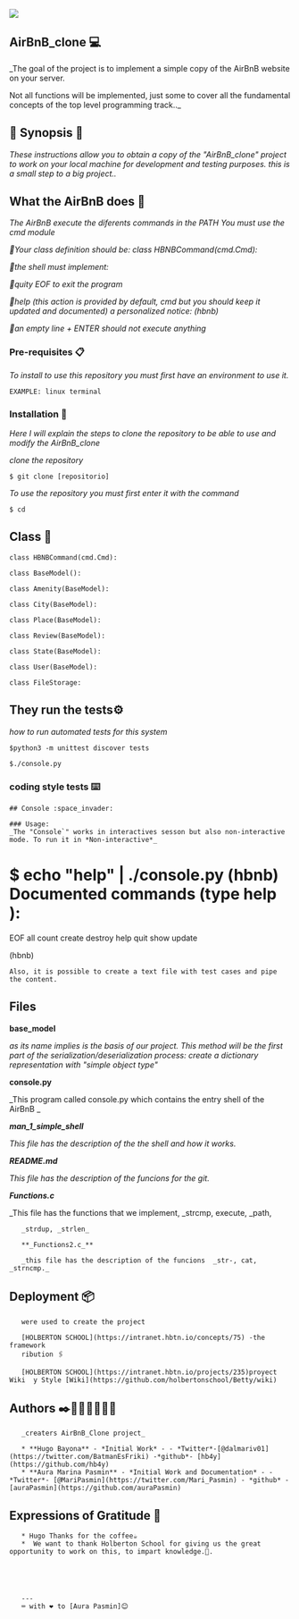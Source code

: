 ![](https://camo.githubusercontent.com/9ebbf60e208b031d4dcf7db6ffc19fe0339d0ff3/68747470733a2f2f692e6962622e636f2f64354e38354e682f68626e622e706e67)

## AirBnB_clone 💻

_The goal of the project is to implement a simple copy of the AirBnB website on your server.

Not all functions will be implemented, just some to cover all the fundamental concepts of 
the top level programming track.._

## 🎈 Synopsis 🎈

_These instructions allow you to obtain a copy of the "AirBnB_clone" project to work on your 
local machine for development and testing purposes.
this is a small step to a big project.._

## What the AirBnB does 🦐

_The AirBnB execute the diferents commands in the PATH_
_You must use the cmd module_

_🔴Your class definition should be: class HBNBCommand(cmd.Cmd):_

_🔴the shell must implement:_

_🔴quity EOF to exit the program_

_🔴help (this action is provided by default, cmd but you should keep it updated and documented)
a personalized notice: (hbnb)_

_🔴an empty line + ENTER should not execute anything_

### Pre-requisites 📋

_To install to use this repository you must first have an environment to use it._

```
EXAMPLE: linux terminal
```


### Installation 🔧

_Here I will explain the steps to clone the repository to be able to use and modify the AirBnB_clone_

_clone the repository_

```
$ git clone [repositorio]
```

_To use the repository you must first enter it with the command_

```
$ cd
```

## Class 🔩
```
class HBNBCommand(cmd.Cmd):

class BaseModel():

class Amenity(BaseModel):

class City(BaseModel):

class Place(BaseModel):

class Review(BaseModel):

class State(BaseModel):

class User(BaseModel):

class FileStorage:
```
## They run the tests⚙️

_how to run automated tests for this system_

```
$python3 -m unittest discover tests

$./console.py
```
### coding style tests ⌨️
```
## Console :space_invader:

### Usage:
_The "Console`" works in interactives sesson but also non-interactive mode. To run it in *Non-interactive*_

```
$ echo "help" | ./console.py
(hbnb) 
Documented commands (type help <topic>):
========================================
EOF  all  count  create  destroy  help  quit  show  update

(hbnb) 
```
Also, it is possible to create a text file with test cases and pipe the content.
```

## Files

**base_model**

_as its name implies is the basis of our project.
This method will be the first part of the serialization/deserialization process: create a dictionary representation with "simple object type"_

**console.py**      

_This program called console.py which contains the entry shell of the AirBnB _

**_man_1_simple_shell_**

_This file has the description of the the shell and how it works._

**_README.md_**

_This file has the description of the funcions for the git._

**_Functions.c_** 

_This  file has the functions that we implement, _strcmp, execute, _path,

       _strdup, _strlen_

       **_Functions2.c_**

       _this file has the description of the funcions  _str‐, cat, _strncmp._


## Deployment 📦
       were used to create the project

       [HOLBERTON SCHOOL](https://intranet.hbtn.io/concepts/75) -the framework
       ribution 🖇️

       [HOLBERTON SCHOOL](https://intranet.hbtn.io/projects/235)proyect  Wiki  y Style [Wiki](https://github.com/holbertonschool/Betty/wiki)

## Authors ✒️👩🏼‍💻👨🏼‍💻

       _creaters AirBnB_Clone project_

       * **Hugo Bayona** - *Initial Work* - - *Twitter*-[@dalmariv01](https://twitter.com/BatmanEsFriki) -*github*- [hb4y](https://github.com/hb4y)
       * **Aura Marina Pasmin** - *Initial Work and Documentation* - -*Twitter*- [@MariPasmin](https://twitter.com/Mari_Pasmin) - *github* - [auraPasmin](https://github.com/auraPasmin)



## Expressions of Gratitude 🎁

       * Hugo Thanks for the coffee☕️
       *  We want to thank Holberton School for giving us the great opportunity to work on this, to impart knowledge.🐙.
      




       ---
       ⌨️ with ❤️ to [Aura Pasmin]😊
